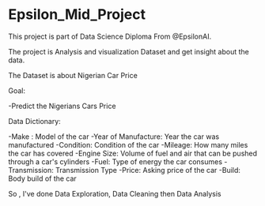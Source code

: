 # Epsilon_Mid_Project

This project is part of Data Science Diploma From @EpsilonAI. 

The project is Analysis and visualization Dataset and get insight about the data.

The Dataset is about Nigerian Car Price

Goal:

-Predict the Nigerians Cars Price

Data Dictionary:

-Make : Model of the car
-Year of Manufacture: Year the car was manufactured
-Condition: Condition of the car
-Mileage: How many miles the car has covered
-Engine Size: Volume of fuel and air that can be pushed through a car's cylinders
-Fuel: Type of energy the car consumes
-Transmission: Transmission Type
-Price: Asking price of the car
-Build: Body build of the car


So , I've done Data Exploration, Data Cleaning then Data Analysis 
